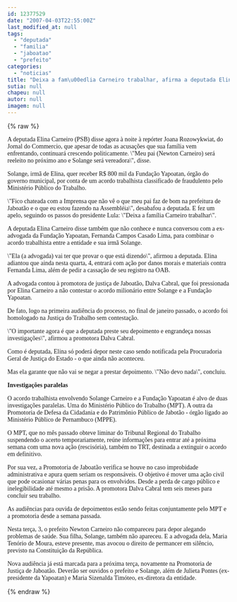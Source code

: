 ```yaml
---
id: 12377529
date: "2007-04-03T22:55:00Z"
last_modified_at: null
tags:
  - "deputada"
  - "familia"
  - "jaboatao"
  - "prefeito"
categories:
  - "noticias"
title: "Deixa a fam\u00edlia Carneiro trabalhar, afirma a deputada Elina, filha do prefeito de Jaboat\u00e3o "
sutia: null
chapeu: null
autor: null
imagem: null
---
```

{% raw %}
<p><P><FONT face=Verdana>A deputada Elina Carneiro (PSB) disse agora à </FONT><FONT face=Verdana>noite à repórter Joana Rozowykwiat, do Jornal </FONT><FONT face=Verdana>do Commercio, que a</FONT><FONT face=Verdana>pesar de todas as acusações que sua família vem enfrentando,&nbsp;</FONT><FONT face=Verdana>continuará crescendo politicamente. </FONT><FONT face=Verdana>\"Meu pai (Newton Carneiro) será reeleito no </FONT><FONT face=Verdana>próximo ano e Solange será vereadora\", disse.</FONT></P></p>
<p><P><FONT face=Verdana>Solange, irmã de Elina, quer receber R$ 800 </FONT><FONT face=Verdana>mil da Fundação Yapoatan, órgão do governo </FONT><FONT face=Verdana>municipal, por conta de um acordo trabalhista </FONT><FONT face=Verdana>classificado de fraudulento pelo </FONT><FONT face=Verdana>Ministério Público do Trabalho.&nbsp; </FONT></P></p>
<p><P><FONT face=Verdana>\"Fico chateada com a Imprensa que não vê o </FONT><FONT face=Verdana>que meu pai faz de bom na prefeitura de </FONT><FONT face=Verdana>Jaboatão e o que eu estou fazendo na </FONT><FONT face=Verdana>Assembléia\", desabafou a deputada. </FONT><FONT face=Verdana>E fez um apelo, seguindo os passos do presidente Lula: \"Deixa a família Carneiro </FONT><FONT face=Verdana>trabalhar\".</FONT></P></p>
<p><P><FONT face=Verdana>A deputada Elina Carneiro disse também </FONT><FONT face=Verdana>que não conhece e nunca conversou com a </FONT><FONT face=Verdana>ex-advogada da Fundação Yapoatan, Fernanda </FONT><FONT face=Verdana>Campos Casado Lima, para combinar o acordo </FONT><FONT face=Verdana>trabalhista entre a entidade e sua irmã </FONT><FONT face=Verdana>Solange.</FONT></P></p>
<p><P><FONT face=Verdana>\"Ela (a advogada) vai ter que provar o que </FONT><FONT face=Verdana>está dizendo\", afirmou a deputada. Elina </FONT><FONT face=Verdana>adiantou que ainda nesta quarta, 4, entrará </FONT><FONT face=Verdana>com ação por danos morais e materiais contra Fernanda Lima, além de pedir a cassação de </FONT><FONT face=Verdana>seu registro na OAB.</FONT></P></p>
<p><P><FONT face=Verdana>A advogada contou à promotora </FONT><FONT face=Verdana>de justiça de Jaboatão, Dalva Cabral, que foi </FONT><FONT face=Verdana>pressionada por Elina Carneiro a não </FONT><FONT face=Verdana>contestar o acordo milionário entre Solange e </FONT><FONT face=Verdana>a Fundação Yapoatan.</FONT></P></p>
<p><P><FONT face=Verdana>De fato, logo na primeira audiência do </FONT><FONT face=Verdana>processo, no final de janeiro passado, o </FONT><FONT face=Verdana>acordo foi homologado na Justiça do Trabalho </FONT><FONT face=Verdana>sem contestação.</FONT></P></p>
<p><P><FONT face=Verdana>\"O importante agora é que a deputada preste </FONT><FONT face=Verdana>seu depoimento e engrandeça nossas </FONT><FONT face=Verdana>investigações\", afirmou a promotora Dalva </FONT><FONT face=Verdana>Cabral.</FONT></P></p>
<p><P><FONT face=Verdana>Como é deputada, Elina só poderá depor neste </FONT><FONT face=Verdana>caso sendo notificada pela Procuradoria Geral </FONT><FONT face=Verdana>de Justiça do Estado - o que ainda não </FONT><FONT face=Verdana>aconteceu.</FONT></P></p>
<p><P><FONT face=Verdana>Mas ela garante que não vai se negar a </FONT><FONT face=Verdana>prestar depoimento. \"Não devo nada\", concluiu.</FONT></P></p>
<p><P><FONT face=Verdana><STRONG>Investigações paralelas</STRONG></FONT></P></p>
<p><P><FONT face=Verdana>O acordo trabalhista envolvendo Solange Carneiro e a&nbsp;Fundação Yapoatan é alvo de duas investigações paralelas. Uma do Ministério Público do Trabalho (MPT). A outra da Promotoria de Defesa da Cidadania e do Patrimônio Público de Jabotão - órgão ligado ao Ministério Público de Pernambuco (MPPE).</FONT></P></p>
<p><P><FONT face=Verdana>O MPT, que no mês passado obteve liminar do&nbsp;Tribunal Regional do Trabalho suspendendo o acerto temporariamente, reúne informações&nbsp;para entrar até a próxima semana com uma nova ação (rescisória), também no TRT,&nbsp;destinada a extinguir o&nbsp;acordo em definitivo.</FONT></P></p>
<p><P><FONT face=Verdana>Por sua vez,&nbsp;a Promotoria de Jaboatão verifica se houve no caso improbidade administrativa e apura quem seriam os responsáveis.&nbsp;</FONT><FONT face=Verdana>O objetivo é mover uma ação civil que pode ocasionar&nbsp;várias penas para os envolvidos.&nbsp;Desde a perda de cargo público e inelegibilidade até mesmo a prisão. A promotora&nbsp;Dalva Cabral tem seis meses para concluir seu trabalho.</FONT></P></p>
<p><P><FONT face=Verdana>As audiências para ouvida de depoimentos estão sendo feitas conjuntamente pelo MPT e a promotoria desde a semana passada.</FONT></P></p>
<p><P><FONT face=Verdana>Nesta terça, 3, o prefeito Newton Carneiro não compareceu para depor alegando problemas de saúde. </FONT><FONT face=Verdana>Sua filha, Solange, também não apareceu. E a advogada dela, Maria Tenório de Moura, esteve presente, mas avocou o direito de permancer em silêncio, previsto na Constituição da República.</FONT></P></p>
<p><P><FONT face=Verdana>Nova audiência já está marcada para a próxima terça,&nbsp;novamente na Promotoria de Justiça de Jaboatão.&nbsp;Deverão ser ouvidos o prefeito e&nbsp;Solange, além de Julieta Pontes (ex-presidente da Yapoatan) e Maria Sizenalda Timóteo, ex-diretora da entidade.</FONT></P> </p>
{% endraw %}
